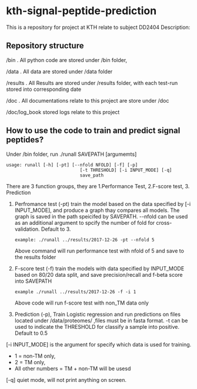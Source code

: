 # kth-signal-peptide-prediction
This is a repository for project at KTH relate to subject DD2404
Description:

## Repository structure
/bin . All python code are stored under /bin folder,

/data . All data are stored under /data folder

/results . All Results are stored under /results folder, with each test-run stored into corresponding date

/doc . All documentations relate to this project are store under /doc

/doc/log_book stored logs relate to this project

## How to use the code to train and predict signal peptides?
Under /bin folder, run ./runall SAVEPATH [argumemts]
```
usage: runall [-h] [-pt] [--nfold NFOLD] [-f] [-p]
                            [-t THRESHOLD] [-i INPUT_MODE] [-q]
                            save_path
```

There are 3 function groups, they are 1.Performance Test, 2.F-score test, 3. Prediction

1. Perfromance test (-pt) train the model based on the data specified by [-i INPUT_MODE], and produce a graph thay compares all models. The graph is saved in the path speicifed by SAVEPATH. 
   --nfold can be used as an additional argument to spcify the number of fold for cross-validation. Default to 3.
   ```
   example: ./runall ../results/2017-12-26 -pt --nfold 5
   ```
   Above command will run performance test with nfold of 5 and save to the results folder

2. F-score test (-f) train the models with data specified by INPUT_MODE based on 80/20 data split, and save precision/recall and f-beta score into SAVEPATH
   ```
   example ./runall ../results/2017-12-26 -f -i 1
   ```
   Above code will run f-score test with non_TM data only
   
3. Prediction (-p), Train Logistic regression and run predictions on files located under /data/proteomes/ ,files must be in fasta format.
    -t can be used to indicate the THRESHOLD for classify a sample into positive. Default to 0.5

[-i INPUT_MODE] is the argument for specify which data is used for training. 
  * 1 = non-TM only, 
  * 2 = TM only, 
  * All other numbers = TM + non-TM will be usesd
  
 [-q] quiet mode, will not print anything on screen.

